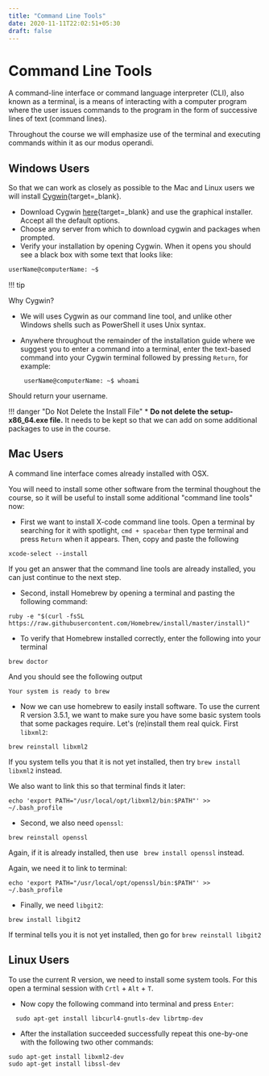 ```yaml
---
title: "Command Line Tools"
date: 2020-11-11T22:02:51+05:30
draft: false
---
```


# Command Line Tools

A command-line interface or command language interpreter (CLI), also known as a terminal, is a means of interacting with a computer program where the user issues commands to the program in the form of successive lines of text (command lines).

Throughout the course we will emphasize use of the terminal and executing commands within it as our modus operandi.

## Windows Users

So that we can work as closely as possible to the Mac and Linux users we will install [Cygwin](https://www.cygwin.com/){target=_blank}.

*   Download Cygwin [here](https://cygwin.com/install.html){target=_blank} and use the graphical installer. Accept all the default options.
*   Choose any server from which to download cygwin and packages when prompted.
*   Verify your installation by opening Cygwin. When it opens you should see a black box with some text that looks like:

```bash
userName@computerName: ~$
```
<!--i.e. for Uli he sees:
```bash
ubergmann@dhcp-wlan-uzh-10-12-130-xxx: ~$
```

We will explain what all this means in the first day or so of the course.
-->


!!! tip

Why Cygwin?
* We will uses Cygwin as our command line tool, and unlike other Windows shells such as PowerShell it uses Unix syntax.
*  Anywhere throughout the remainder of the installation guide where we suggest you to enter a command into a terminal, enter the text-based command into your Cygwin terminal followed by pressing `Return`, for example:

        userName@computerName: ~$ whoami


Should return your username.

!!! danger "Do Not Delete the Install File"
    *   **Do not delete the setup-x86_64.exe file.** It needs to be kept so that we can add on some additional packages to use in the course.



## Mac Users

A command line interface comes already installed with OSX.

You will need to install some other software from the terminal thoughout the course, so it will be useful to install some additional "command line tools" now:

*   First we want to install X-code command line tools. Open a terminal by searching for it with spotlight, `cmd + spacebar` then type terminal and press `Return` when it appears. Then, copy and paste the following

```
xcode-select --install
```

If you get an answer that the command line tools are already installed, you can just continue to the next step.

* Second,  install Homebrew by opening a terminal and pasting the following command:

```
ruby -e "$(curl -fsSL https://raw.githubusercontent.com/Homebrew/install/master/install)"
```

* To verify that Homebrew installed correctly, enter the following into your terminal
```
brew doctor
```
And you should see the following output
```
Your system is ready to brew
```

* Now we can use homebrew to easily install software. To use the current R version 3.5.1, we want to make sure you have some basic system tools that some packages require. Let's (re)install them real quick. First `libxml2`:

```
brew reinstall libxml2
```

If you system tells you that it is not yet installed, then try  ```brew install libxml2``` instead.

We also want to link this so that terminal finds it later:

```
echo 'export PATH="/usr/local/opt/libxml2/bin:$PATH"' >> ~/.bash_profile
```

* Second, we also need `openssl`:

```
brew reinstall openssl
```
Again, if it is already installed, then use ``` brew install openssl``` instead.

Again, we need it to link to terminal:

```
echo 'export PATH="/usr/local/opt/openssl/bin:$PATH"' >> ~/.bash_profile
```



* Finally, we need `libgit2`:

```
brew install libgit2
```

If terminal tells you it is not yet installed, then go for ```brew reinstall libgit2```

## Linux Users

To use the current R version, we need to install some system tools. For this open a terminal session with `Crtl` + `Alt` + `T`.

* Now copy the following command into terminal and press `Enter`:

```
  sudo apt-get install libcurl4-gnutls-dev librtmp-dev
```

* After the installation succeeded successfully repeat this one-by-one with the following two other commands:

```
sudo apt-get install libxml2-dev
sudo apt-get install libssl-dev
```
